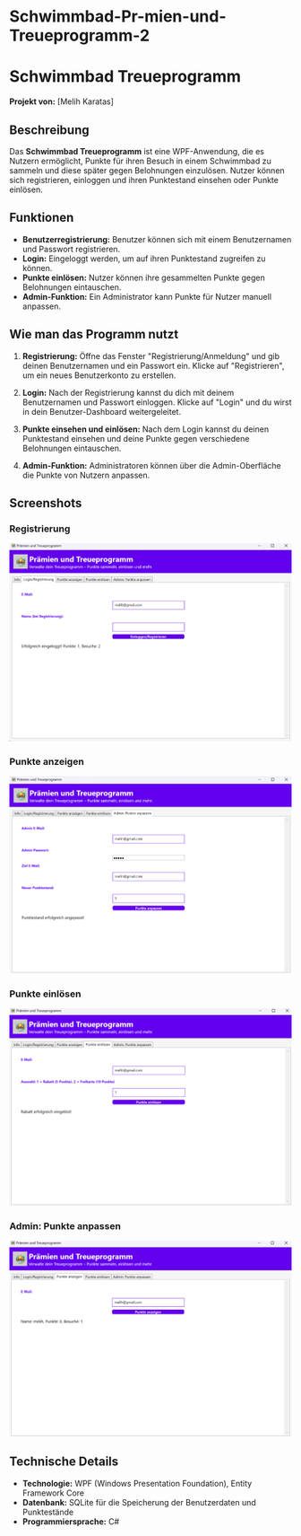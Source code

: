 # Schwimmbad-Pr-mien-und-Treueprogramm-2

# Schwimmbad Treueprogramm

**Projekt von:** [Melih Karatas]

## Beschreibung

Das **Schwimmbad Treueprogramm** ist eine WPF-Anwendung, die es Nutzern ermöglicht, Punkte für ihren Besuch in einem Schwimmbad zu sammeln und diese später gegen Belohnungen einzulösen. Nutzer können sich registrieren, einloggen und ihren Punktestand einsehen oder Punkte einlösen.

## Funktionen

- **Benutzerregistrierung:** Benutzer können sich mit einem Benutzernamen und Passwort registrieren.
- **Login:** Eingeloggt werden, um auf ihren Punktestand zugreifen zu können.
- **Punkte einlösen:** Nutzer können ihre gesammelten Punkte gegen Belohnungen eintauschen.
- **Admin-Funktion:** Ein Administrator kann Punkte für Nutzer manuell anpassen.

## Wie man das Programm nutzt

1. **Registrierung:** Öffne das Fenster "Registrierung/Anmeldung" und gib deinen Benutzernamen und ein Passwort ein. Klicke auf "Registrieren", um ein neues Benutzerkonto zu erstellen.
   
2. **Login:** Nach der Registrierung kannst du dich mit deinem Benutzernamen und Passwort einloggen. Klicke auf "Login" und du wirst in dein Benutzer-Dashboard weitergeleitet.
   
3. **Punkte einsehen und einlösen:** Nach dem Login kannst du deinen Punktestand einsehen und deine Punkte gegen verschiedene Belohnungen eintauschen.

4. **Admin-Funktion:** Administratoren können über die Admin-Oberfläche die Punkte von Nutzern anpassen.

## Screenshots

### Registrierung

![Registrierung](https://github.com/Melih-beep/Schwimmbad-Pr-mien-und-Treueprogramm-2/blob/main/Dokumentation/Screen1.png)

### Punkte anzeigen

![Punkte anzeigen](https://github.com/Melih-beep/Schwimmbad-Pr-mien-und-Treueprogramm-2/blob/main/Dokumentation/Screen2.png)

### Punkte einlösen

![Punkte einlösen](https://github.com/Melih-beep/Schwimmbad-Pr-mien-und-Treueprogramm-2/blob/main/Dokumentation/Screen3.png)

### Admin: Punkte anpassen

![Admin: Punkte anpassen](https://github.com/Melih-beep/Schwimmbad-Pr-mien-und-Treueprogramm-2/blob/main/Dokumentation/Screen4.png)


## Technische Details

- **Technologie:** WPF (Windows Presentation Foundation), Entity Framework Core
- **Datenbank:** SQLite für die Speicherung der Benutzerdaten und Punktestände
- **Programmiersprache:** C#


